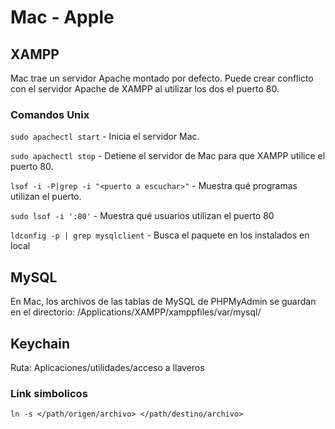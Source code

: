 # Mac - Apple

## XAMPP

Mac trae un servidor Apache montado por defecto. Puede crear conflicto con el servidor Apache de XAMPP al utilizar los dos el puerto 80.

### Comandos Unix

`sudo apachectl start` - Inicia el servidor Mac.

`sudo apachectl stop` - Detiene el servidor de Mac para que XAMPP utilice el puerto 80.

`lsof -i -P|grep -i "<puerto a escuchar>"` - Muestra qué programas utilizan el puerto.

`sudo lsof -i ':80'` - Muestra qué usuarios utilizan el puerto 80

`ldconfig -p | grep mysqlclient` - Busca el paquete en los instalados en local


## MySQL

En Mac, los archivos de las tablas de MySQL de PHPMyAdmin se guardan en el directorio: /Applications/XAMPP/xamppfiles/var/mysql/

## Keychain

Ruta: Aplicaciones/utilidades/acceso a llaveros

### Link simbolicos

`ln -s </path/origen/archivo> </path/destino/archivo>`